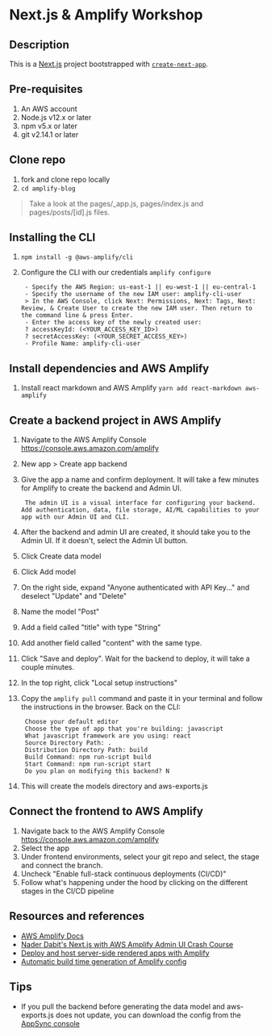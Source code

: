 # Next.js & Amplify Workshop

## Description
This is a [Next.js](https://nextjs.org/) project bootstrapped with [`create-next-app`](https://github.com/vercel/next.js/tree/canary/packages/create-next-app).

## Pre-requisites
1. An AWS account
1. Node.js v12.x or later
1. npm v5.x or later
1. git v2.14.1 or later

## Clone repo
1. fork and clone repo locally
1. `cd amplify-blog`
> Take a look at the pages/_app.js, pages/index.js and pages/posts/[id].js files.

## Installing the CLI
1. `npm install -g @aws-amplify/cli`
1. Configure the CLI with our credentials `amplify configure`

        - Specify the AWS Region: us-east-1 || eu-west-1 || eu-central-1
        - Specify the username of the new IAM user: amplify-cli-user
        > In the AWS Console, click Next: Permissions, Next: Tags, Next: Review, & Create User to create the new IAM user. Then return to the command line & press Enter.
        - Enter the access key of the newly created user:   
        ? accessKeyId: (<YOUR_ACCESS_KEY_ID>)  
        ? secretAccessKey: (<YOUR_SECRET_ACCESS_KEY>)
        - Profile Name: amplify-cli-user

## Install dependencies and AWS Amplify 
1. Install react markdown and AWS Amplify `yarn add react-markdown aws-amplify`

## Create a backend project in AWS Amplify
1. Navigate to the AWS Amplify Console https://console.aws.amazon.com/amplify
1. New app > Create app backend
1. Give the app a name and confirm deployment. It will take a few minutes for Amplify to create the backend and Admin UI.
    
        The admin UI is a visual interface for configuring your backend. Add authentication, data, file storage, AI/ML capabilities to your app with our Admin UI and CLI.
1. After the backend and admin UI are created, it should take you to the Admin UI. If it doesn't, select the Admin UI button.
1. Click Create data model
1. Click Add model
1. On the right side, expand "Anyone authenticated with API Key..." and deselect "Update" and "Delete"
1. Name the model "Post"
1. Add a field called "title" with type "String"
1. Add another field called "content" with the same type.
1. Click "Save and deploy". Wait for the backend to deploy, it will take a couple minutes.
1. In the top right, click "Local setup instructions"
1. Copy the `amplify pull` command and paste it in your terminal and follow the instructions in the browser. Back on the CLI:

        Choose your default editor
        Choose the type of app that you're building: javascript
        What javascript framework are you using: react
        Source Directory Path: .
        Distribution Directory Path: build
        Build Command: npm run-script build
        Start Command: npm run-script start
        Do you plan on modifying this backend? N
1. This will create the models directory and aws-exports.js

## Connect the frontend to AWS Amplify
1. Navigate back to the AWS Amplify Console https://console.aws.amazon.com/amplify
1. Select the app
1. Under frontend environments, select your git repo and select, the stage and connect the branch.
1. Uncheck "Enable full-stack continuous deployments (CI/CD)" 
1. Follow what's happening under the hood by clicking on the different stages in the CI/CD pipeline

## Resources and references
- [AWS Amplify Docs](https://docs.amplify.aws/start/q/integration/next/)
- [Nader Dabit's Next.js with AWS Amplify Admin UI Crash Course](https://www.youtube.com/watch?v=bQ1Giqn5G38)
- [Deploy and host server-side rendered apps with Amplify](https://docs.aws.amazon.com/amplify/latest/userguide/server-side-rendering-amplify.html)
- [Automatic build time generation of Amplify config](https://docs.aws.amazon.com/amplify/latest/userguide/amplify-config-autogeneration.html)

## Tips
- If you pull the backend before generating the data model and aws-exports.js does not update, you can download the config from the [AppSync console](https://console.aws.amazon.com/appsync)